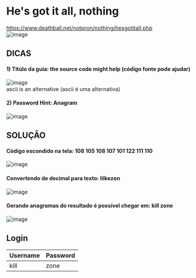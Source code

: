 
# He's got it all, nothing
https://www.deathball.net/notpron/nothing/hesgotitall.php
<br>
![image](https://user-images.githubusercontent.com/51168329/153721693-60eb006b-1c15-4412-aa04-4aab9521a7b8.png)

## DICAS 

#### 1) Títúlo da guia: the source code might help (código fonte pode ajudar)
![image](https://user-images.githubusercontent.com/51168329/153722603-795dd715-344c-4600-9bc0-b9c950edcafa.png)
<br>ascii is an alternative (ascii é uma alternativa) <br>

#### 2) Password Hint: Anagram
![image](https://user-images.githubusercontent.com/51168329/153722989-06b231a7-5e5e-4477-a351-e544587cb00f.png)

## SOLUÇÃO
#### Código escondido na tela: 108 105 108 107 101 122 111 110
![image](https://user-images.githubusercontent.com/51168329/153722715-c24ba7a9-f81b-4fce-a856-892619fe7dca.png)

#### Convertendo de decimal para texto: lilkezon
![image](https://user-images.githubusercontent.com/51168329/153722740-fa62e6e1-474c-4a22-8363-cbe6a36fbe33.png)

#### Gerando anagramas do resultado é possível chegar em: kill zone
![image](https://user-images.githubusercontent.com/51168329/153722796-2aaad08d-67f7-47ee-aba8-6c59c8bee24c.png)

## Login
| Username | Password |
|:---------|:---------|
| kill     | zone     |
